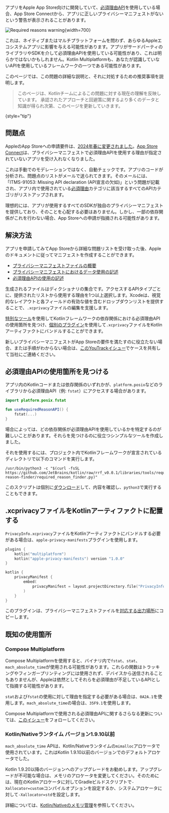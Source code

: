 [//]: # (title: iOSアプリのプライバシーマニフェスト)

アプリをApple App Store向けに開発していて、[必須理由API](https://developer.apple.com/documentation/bundleresources/describing-use-of-required-reason-api)を使用している場合、App Store Connectから、アプリに正しいプライバシーマニフェストがないという警告が表示されることがあります。

![Required reasons warning](app-store-required-reasons-warning.png){width=700}

これは、ネイティブまたはマルチプラットフォームを問わず、あらゆるAppleエコシステムアプリに影響を与える可能性があります。アプリがサードパーティのライブラリやSDKを介して必須理由APIを使用している可能性があり、これは明らかではないかもしれません。Kotlin Multiplatformも、あなたが認識していないAPIを使用しているフレームワークの一つである可能性があります。

このページでは、この問題の詳細な説明と、それに対処するための推奨事項を説明します。

> このページは、Kotlinチームによるこの問題に対する現在の理解を反映しています。
> 承認されたアプローチと回避策に関するより多くのデータと知識が得られ次第、このページを更新していきます。
>
{style="tip"}

## 問題点

AppleのApp Storeへの申請要件は、[2024年春に変更されました](https://developer.apple.com/news/?id=r1henawx)。[App Store Connect](https://appstoreconnect.apple.com)は、プライバシーマニフェストで必須理由APIを使用する理由が指定されていないアプリを受け入れなくなりました。

これは手動でのモデレーションではなく、自動チェックです。アプリのコードが分析され、問題点のリストがメールで送られてきます。そのメールには、「ITMS-91053: Missing API declaration (API宣言の欠如)」という問題が記載され、アプリ内で使用されている[必須理由](https://developer.apple.com/documentation/bundleresources/describing-use-of-required-reason-api)カテゴリに該当するすべてのAPIカテゴリがリストアップされます。

理想的には、アプリが使用するすべてのSDKが独自のプライバシーマニフェストを提供しており、そのことを心配する必要はありません。しかし、一部の依存関係がこれを行わない場合、App Storeへの申請が指摘される可能性があります。

## 解決方法

アプリを申請してみてApp Storeから詳細な問題リストを受け取った後、Appleのドキュメントに従ってマニフェストを作成することができます。

*   [プライバシーマニフェストファイルの概要](https://developer.apple.com/documentation/bundleresources/privacy-manifest-files)
*   [プライバシーマニフェストにおけるデータ使用の記述](https://developer.apple.com/documentation/bundleresources/describing-data-use-in-privacy-manifests)
*   [必須理由APIの使用の記述](https://developer.apple.com/documentation/bundleresources/describing-use-of-required-reason-api)

生成されるファイルはディクショナリの集合です。アクセスするAPIタイプごとに、提供されたリストから使用する理由を1つ以上選択します。Xcodeは、視覚的なレイアウトと各フィールドの有効な値を含むドロップダウンリストを提供することで、`.xcprivacy`ファイルの編集を支援します。

[特別なツール](#find-usages-of-required-reason-apis)を使用してKotlinフレームワークの依存関係における必須理由APIの使用箇所を見つけ、[個別のプラグイン](#place-the-xcprivacy-file-in-your-kotlin-artifacts)を使用して`.xcprivacy`ファイルをKotlinアーティファクトにバンドルすることができます。

新しいプライバシーマニフェストがApp Storeの要件を満たすのに役立たない場合、または手順がわからない場合は、[このYouTrackイシュー](https://youtrack.jetbrains.com/issue/KT-67603)でケースを共有して当社にご連絡ください。

## 必須理由APIの使用箇所を見つける

アプリ内のKotlinコードまたは依存関係のいずれかが、`platform.posix`などのライブラリから必須理由API（例: `fstat`）にアクセスする場合があります。

```kotlin
import platform.posix.fstat

fun useRequiredReasonAPI() {
    fstat(...)
}
```

場合によっては、どの依存関係が必須理由APIを使用しているかを特定するのが難しいことがあります。それらを見つけるのに役立つシンプルなツールを作成しました。

それを使用するには、プロジェクト内でKotlinフレームワークが宣言されているディレクトリで以下のコマンドを実行します。

```shell
/usr/bin/python3 -c "$(curl -fsSL https://github.com/JetBrains/kotlin/raw/rrf_v0.0.1/libraries/tools/required-reason-finder/required_reason_finder.py)"
```

このスクリプトは個別に[ダウンロード](https://github.com/JetBrains/kotlin/blob/rrf_v0.0.1/libraries/tools/required-reason-finder/required_reason_finder.py)して、内容を確認し、`python3`で実行することもできます。

## .xcprivacyファイルをKotlinアーティファクトに配置する

`PrivacyInfo.xcprivacy`ファイルをKotlinアーティファクトにバンドルする必要がある場合は、`apple-privacy-manifests`プラグインを使用します。

```kotlin
plugins {
    kotlin("multiplatform")
    kotlin("apple-privacy-manifests") version "1.0.0"
}

kotlin {
    privacyManifest {
        embed(
            privacyManifest = layout.projectDirectory.file("PrivacyInfo.xcprivacy").asFile,
        )
    }
}
```

このプラグインは、プライバシーマニフェストファイルを[対応する出力場所](https://developer.apple.com/documentation/bundleresources/adding-a-privacy-manifest-to-your-app-or-third-party-sdk?language=objc)にコピーします。

## 既知の使用箇所

### Compose Multiplatform

Compose Multiplatformを使用すると、バイナリ内で`fstat`、`stat`、`mach_absolute_time`が使用される可能性があります。これらの関数はトラッキングやフィンガープリンティングには使用されず、デバイスから送信されることもありませんが、Appleは依然としてそれらを必須理由が不足しているAPIとして指摘する可能性があります。

`stat`および`fstat`の使用に対して理由を指定する必要がある場合は、`0A2A.1`を使用します。`mach_absolute_time`の場合は、`35F9.1`を使用します。

Compose Multiplatformで使用される必須理由APIに関するさらなる更新については、[このイシュー](https://github.com/JetBrains/compose-multiplatform/issues/4738)をフォローしてください。

### Kotlin/Nativeランタイム バージョン1.9.10以前

`mach_absolute_time` APIは、Kotlin/Nativeランタイムの`mimalloc`アロケータで使用されています。これはKotlin 1.9.10以前のバージョンでのデフォルトアロケータでした。

Kotlin 1.9.20以降のバージョンへのアップグレードをお勧めします。アップグレードが不可能な場合は、メモリのアロケータを変更してください。そのためには、現在のKotlinアロケータに対してGradleビルドスクリプトで`-Xallocator=custom`コンパイルオプションを設定するか、システムアロケータに対して`-Xallocator=std`を設定します。

詳細については、[Kotlin/Nativeのメモリ管理](https://kotlinlang.org/docs/native-memory-manager.html)を参照してください。
